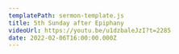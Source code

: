 ```yaml
---
templatePath: sermon-template.js
title: 5th Sunday after Epiphany
videoUrl: https://youtu.be/u1dzbaleJzI?t=2285
date: 2022-02-06T16:00:00.000Z
---
```

